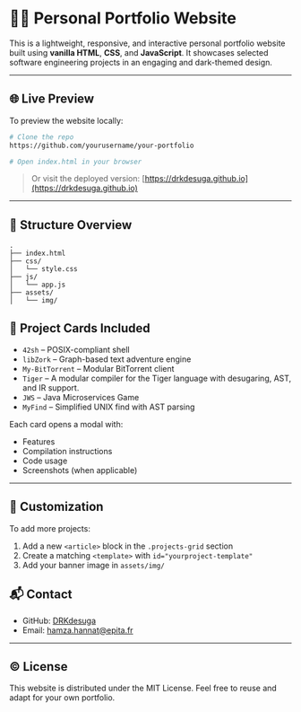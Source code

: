 # 🧑‍💻 Personal Portfolio Website

This is a lightweight, responsive, and interactive personal portfolio website built using **vanilla HTML**, **CSS**, and **JavaScript**. It showcases selected software engineering projects in an engaging and dark-themed design.

---

## 🌐 Live Preview

To preview the website locally:

```bash
# Clone the repo
https://github.com/yourusername/your-portfolio

# Open index.html in your browser
```

> Or visit the deployed version: [https://drkdesuga.github.io](https://drkdesuga.github.io)

---

## 📁 Structure Overview

```
.
├── index.html          
├── css/
│   └── style.css           
├── js/
│   └── app.js              
├── assets/
│   └── img/               
```

## 🧠 Project Cards Included

* `42sh` – POSIX-compliant shell
* `libZork` – Graph-based text adventure engine
* `My‑BitTorrent` – Modular BitTorrent client
* `Tiger` – A modular compiler for the Tiger language with desugaring, AST, and IR support.
* `JWS` – Java Microservices Game
* `MyFind` – Simplified UNIX find with AST parsing

Each card opens a modal with:

* Features
* Compilation instructions
* Code usage
* Screenshots (when applicable)

---

## 🧩 Customization

To add more projects:

1. Add a new `<article>` block in the `.projects-grid` section
2. Create a matching `<template>` with `id="yourproject-template"`
3. Add your banner image in `assets/img/`

## 📬 Contact

* GitHub: [DRKdesuga](https://github.com/DRKdesuga)
* Email: [hamza.hannat@epita.fr](mailto:hamza.hannat@epita.fr)

---

## © License

This website is distributed under the MIT License. Feel free to reuse and adapt for your own portfolio.

